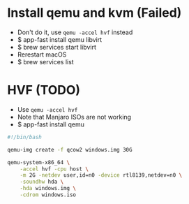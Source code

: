 Install qemu and kvm (Failed)
=====
* Don't do it, use `qemu -accel hvf` instead
* $ app-fast install qemu libvirt
* $ brew services start libvirt
* Rerestart macOS
* $ brew services list

HVF (TODO)
=====
* Use `qemu -accel hvf`
* Note that Manjaro ISOs are not working
* $ app-fast install qemu
```sh
#!/bin/bash

qemu-img create -f qcow2 windows.img 30G

qemu-system-x86_64 \
    -accel hvf -cpu host \
    -m 2G -netdev user,id=n0 -device rtl8139,netdev=n0 \
    -soundhw hda \
    -hda windows.img \
    -cdrom windows.iso
```
